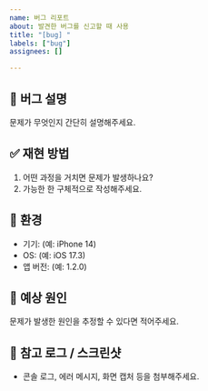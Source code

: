 ```yaml
---
name: 버그 리포트
about: 발견한 버그를 신고할 때 사용
title: "[bug] "
labels: ["bug"]
assignees: []

---
```


## 🐞 버그 설명
문제가 무엇인지 간단히 설명해주세요.

## ✅ 재현 방법
1. 어떤 과정을 거치면 문제가 발생하나요?
2. 가능한 한 구체적으로 작성해주세요.

## 📱 환경
- 기기: (예: iPhone 14)
- OS: (예: iOS 17.3)
- 앱 버전: (예: 1.2.0)

## 📝 예상 원인
문제가 발생한 원인을 추정할 수 있다면 적어주세요.

## 📎 참고 로그 / 스크린샷
- 콘솔 로그, 에러 메시지, 화면 캡처 등을 첨부해주세요.


